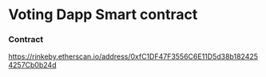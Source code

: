 # Voting Dapp Smart contract

### Contract
https://rinkeby.etherscan.io/address/0xfC1DF47F3556C6E11D5d38b1824254257Cb0b24d
